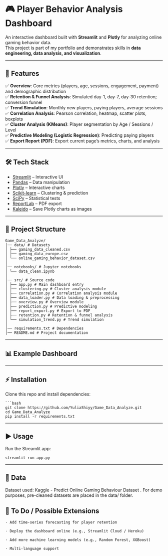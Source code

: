 # 🎮 Player Behavior Analysis Dashboard

An interactive dashboard built with **Streamlit** and **Plotly** for analyzing online gaming behavior data.  
This project is part of my portfolio and demonstrates skills in **data engineering, data analysis, and visualization**.

---

## 🚀 Features

✅ **Overview**: Core metrics (players, age, sessions, engagement, payment) and demographic distribution  
✅ **Retention & Funnel Analysis**: Simulated day-1, day-7, day-30 retention; conversion funnel  
✅ **Trend Simulation**: Monthly new players, paying players, average sessions  
✅ **Correlation Analysis**: Pearson correlation, heatmap, scatter plots, boxplots  
✅ **Cluster Analysis (KMeans)**: Player segmentation by Age / Sessions / Level  
✅ **Predictive Modeling (Logistic Regression)**: Predicting paying players  
✅ **Export Report (PDF)**: Export current page’s metrics, charts, and analysis  

---

## 🛠️ Tech Stack

- [Streamlit](https://streamlit.io/) – Interactive UI
- [Pandas](https://pandas.pydata.org/) – Data manipulation
- [Plotly](https://plotly.com/python/) – Interactive charts
- [Scikit-learn](https://scikit-learn.org/) – Clustering & prediction
- [SciPy](https://scipy.org/) – Statistical tests
- [ReportLab](https://www.reportlab.com/) – PDF export
- [Kaleido](https://github.com/plotly/Kaleido) – Save Plotly charts as images

---

## 📂 Project Structure
    Game_Data_Analyze/
    │── data/ # Datasets
    │ ├── gaming_data_cleaned.csv
    │ ├── gaming_data_europe.csv
    │ └── online_gaming_behavior_dataset.csv
    │
    │── notebooks/ # Jupyter notebooks
    │ └── data_clean.ipynb
    │
    │── src/ # Source code
    │ ├── app.py # Main dashboard entry
    │ ├── clustering.py # Cluster analysis module
    │ ├── correlation.py # Correlation analysis module
    │ ├── data_loader.py # Data loading & preprocessing
    │ ├── overview.py # Overview module
    │ ├── prediction.py # Predictive modeling
    │ ├── report_export.py # Export to PDF
    │ ├── retention.py # Retention & funnel analysis
    │ └── simulation_trend.py # Trend simulation
    │
    │── requirements.txt # Dependencies
    │── README.md # Project documentation

---

## 📊 Example Dashboard


---

## ⚡ Installation

Clone this repo and install dependencies:

    ```bash
    git clone https://github.com/YuliaShiyy/Game_Data_Analyze.git
    cd Game_Data_Analyze
    pip install -r requirements.txt
---

## ▶️ Usage

Run the Streamlit app:

    streamlit run app.py

---

## 📂 Data

Dataset used: Kaggle - Predict Online Gaming Behaviour Dataset
.
For demo purposes, pre-cleaned datasets are placed in the data/ folder.

## 📌 To Do / Possible Extensions

    · Add time-series forecasting for player retention
    
    · Deploy the dashboard online (e.g., Streamlit Cloud / Heroku)
    
    · Add more machine learning models (e.g., Random Forest, XGBoost)
    
    · Multi-language support 

